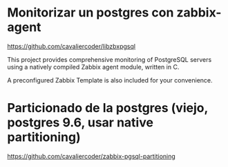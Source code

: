 # Monitorizar un postgres con zabbix-agent
https://github.com/cavaliercoder/libzbxpgsql

This project provides comprehensive monitoring of PostgreSQL servers using a natively compiled Zabbix agent module, written in C.

A preconfigured Zabbix Template is also included for your convenience.


# Particionado de la postgres (viejo, postgres 9.6, usar native partitioning)
https://github.com/cavaliercoder/zabbix-pgsql-partitioning
